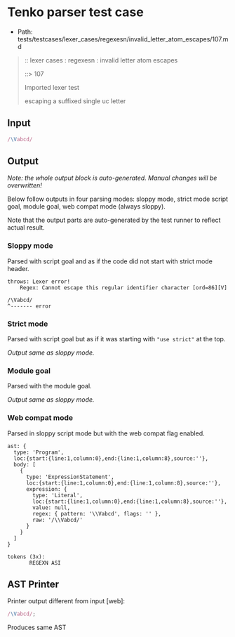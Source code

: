 # Tenko parser test case

- Path: tests/testcases/lexer_cases/regexesn/invalid_letter_atom_escapes/107.md

> :: lexer cases : regexesn : invalid letter atom escapes
>
> ::> 107
>
> Imported lexer test
>
> escaping a suffixed single uc letter


## Input

`````js
/\Vabcd/
`````

## Output

_Note: the whole output block is auto-generated. Manual changes will be overwritten!_

Below follow outputs in four parsing modes: sloppy mode, strict mode script goal, module goal, web compat mode (always sloppy).

Note that the output parts are auto-generated by the test runner to reflect actual result.

### Sloppy mode

Parsed with script goal and as if the code did not start with strict mode header.

`````
throws: Lexer error!
    Regex: Cannot escape this regular identifier character [ord=86][V]

/\Vabcd/
^------- error
`````

### Strict mode

Parsed with script goal but as if it was starting with `"use strict"` at the top.

_Output same as sloppy mode._

### Module goal

Parsed with the module goal.

_Output same as sloppy mode._

### Web compat mode

Parsed in sloppy script mode but with the web compat flag enabled.

`````
ast: {
  type: 'Program',
  loc:{start:{line:1,column:0},end:{line:1,column:8},source:''},
  body: [
    {
      type: 'ExpressionStatement',
      loc:{start:{line:1,column:0},end:{line:1,column:8},source:''},
      expression: {
        type: 'Literal',
        loc:{start:{line:1,column:0},end:{line:1,column:8},source:''},
        value: null,
        regex: { pattern: '\\Vabcd', flags: '' },
        raw: '/\\Vabcd/'
      }
    }
  ]
}

tokens (3x):
       REGEXN ASI
`````


## AST Printer

Printer output different from input [web]:

````js
/\Vabcd/;
````

Produces same AST
